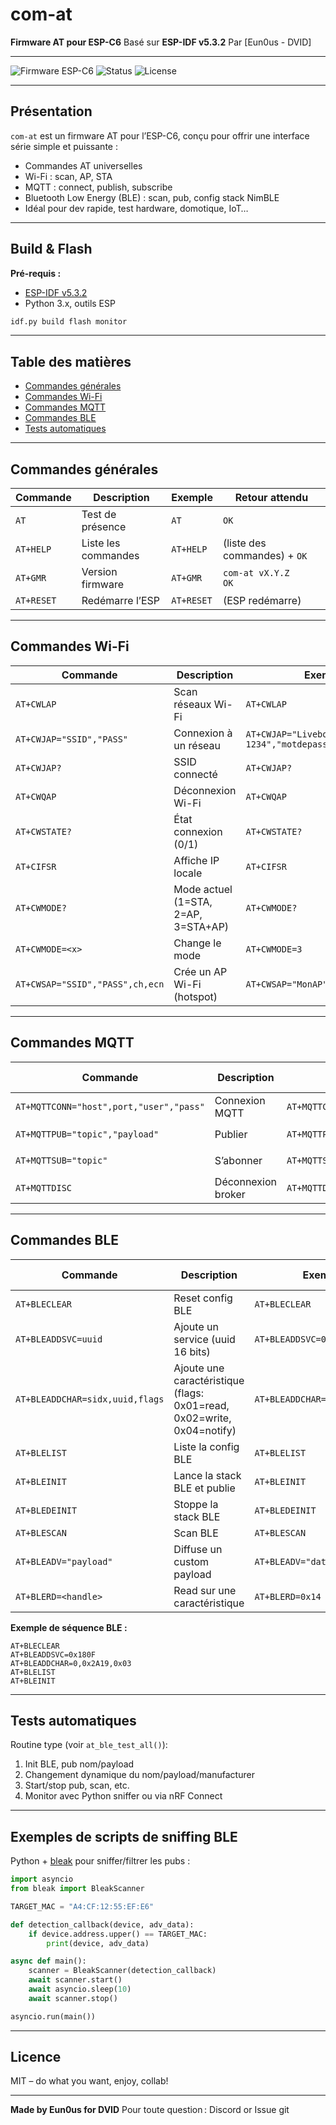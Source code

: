 # com-at

**Firmware AT pour ESP-C6**
Basé sur **ESP-IDF v5.3.2**
Par \[Eun0us - DVID]

---

![Firmware ESP-C6](https://img.shields.io/badge/firmware-esp--idf%20v5.3.2-blue)
![Status](https://img.shields.io/badge/status-alpha-lightgrey)
![License](https://img.shields.io/badge/license-MIT-green)

---

## Présentation

`com-at` est un firmware AT pour l’ESP-C6, conçu pour offrir une interface série simple et puissante :

* Commandes AT universelles
* Wi-Fi : scan, AP, STA
* MQTT : connect, publish, subscribe
* Bluetooth Low Energy (BLE) : scan, pub, config stack NimBLE
* Idéal pour dev rapide, test hardware, domotique, IoT…

---

## Build & Flash

**Pré-requis :**

* [ESP-IDF v5.3.2](https://docs.espressif.com/projects/esp-idf/en/v5.3.2/esp32/get-started/)
* Python 3.x, outils ESP

```sh
idf.py build flash monitor
```

---

## Table des matières

* [Commandes générales](#commandes-générales)
* [Commandes Wi-Fi](#commandes-wi-fi)
* [Commandes MQTT](#commandes-mqtt)
* [Commandes BLE](#commandes-ble)
* [Tests automatiques](#tests-automatiques)

---

## Commandes générales

| Commande   | Description         | Exemple    | Retour attendu               |
| ---------- | ------------------- | ---------- | ---------------------------- |
| `AT`       | Test de présence    | `AT`       | `OK`                         |
| `AT+HELP`  | Liste les commandes | `AT+HELP`  | (liste des commandes) + `OK` |
| `AT+GMR`   | Version firmware    | `AT+GMR`   | `com-at vX.Y.Z`<br>`OK`      |
| `AT+RESET` | Redémarre l’ESP     | `AT+RESET` | (ESP redémarre)              |

---

## Commandes Wi-Fi

| Commande                        | Description                         | Exemple                                | Retour attendu                                           |
| ------------------------------- | ----------------------------------- | -------------------------------------- | -------------------------------------------------------- |
| `AT+CWLAP`                      | Scan réseaux Wi-Fi                  | `AT+CWLAP`                             | `+CWLAP:(3,"Livebox",-42,"A0:20:A6:7C:42:13",1)`<br>`OK` |
| `AT+CWJAP="SSID","PASS"`        | Connexion à un réseau               | `AT+CWJAP="Livebox-1234","motdepasse"` | `OK` ou `ERROR`                                          |
| `AT+CWJAP?`                     | SSID connecté                       | `AT+CWJAP?`                            | `+CWJAP:"Livebox-1234"`<br>`OK`                          |
| `AT+CWQAP`                      | Déconnexion Wi-Fi                   | `AT+CWQAP`                             | `OK`                                                     |
| `AT+CWSTATE?`                   | État connexion (0/1)                | `AT+CWSTATE?`                          | `+CWSTATE:1`<br>`OK` ou `+CWSTATE:0`<br>`OK`             |
| `AT+CIFSR`                      | Affiche IP locale                   | `AT+CIFSR`                             | `+CIFSR:"192.168.1.42"`<br>`OK`                          |
| `AT+CWMODE?`                    | Mode actuel (1=STA, 2=AP, 3=STA+AP) | `AT+CWMODE?`                           | `+CWMODE:3`<br>`OK`                                      |
| `AT+CWMODE=<x>`                 | Change le mode                      | `AT+CWMODE=3`                          | `OK`                                                     |
| `AT+CWSAP="SSID","PASS",ch,ecn` | Crée un AP Wi-Fi (hotspot)          | `AT+CWSAP="MonAP","12345678",5,3`      | `OK`                                                     |

---

## Commandes MQTT

| Commande                                | Description        | Exemple                                       | Retour attendu  |
| --------------------------------------- | ------------------ | --------------------------------------------- | --------------- |
| `AT+MQTTCONN="host",port,"user","pass"` | Connexion MQTT     | `AT+MQTTCONN="192.168.1.10",1883,"user","pw"` | `OK` ou `ERROR` |
| `AT+MQTTPUB="topic","payload"`          | Publier            | `AT+MQTTPUB="test/esp","hello"`               | `OK` ou `ERROR` |
| `AT+MQTTSUB="topic"`                    | S’abonner          | `AT+MQTTSUB="test/esp"`                       | `OK` ou `ERROR` |
| `AT+MQTTDISC`                           | Déconnexion broker | `AT+MQTTDISC`                                 | `OK`            |

---

## Commandes BLE

| Commande                        | Description                                                            | Exemple                       | Retour attendu |
| ------------------------------- | ---------------------------------------------------------------------- | ----------------------------- | -------------- |
| `AT+BLECLEAR`                   | Reset config BLE                                                       | `AT+BLECLEAR`                 | `OK`           |
| `AT+BLEADDSVC=uuid`             | Ajoute un service (uuid 16 bits)                                       | `AT+BLEADDSVC=0x180F`         | `OK`           |
| `AT+BLEADDCHAR=sidx,uuid,flags` | Ajoute une caractéristique (flags: 0x01=read, 0x02=write, 0x04=notify) | `AT+BLEADDCHAR=0,0x2A19,0x03` | `OK`           |
| `AT+BLELIST`                    | Liste la config BLE                                                    | `AT+BLELIST`                  | (liste) + `OK` |
| `AT+BLEINIT`                    | Lance la stack BLE et publie                                           | `AT+BLEINIT`                  | `OK`           |
| `AT+BLEDEINIT`                  | Stoppe la stack BLE                                                    | `AT+BLEDEINIT`                | `OK`           |
| `AT+BLESCAN`                    | Scan BLE                                                               | `AT+BLESCAN`                  | (résultats)    |
| `AT+BLEADV="payload"`           | Diffuse un custom payload                                              | `AT+BLEADV="data"`            | `OK`           |
| `AT+BLERD=<handle>`             | Read sur une caractéristique                                           | `AT+BLERD=0x14`               | (donnée lue)   |

**Exemple de séquence BLE :**

```
AT+BLECLEAR
AT+BLEADDSVC=0x180F
AT+BLEADDCHAR=0,0x2A19,0x03
AT+BLELIST
AT+BLEINIT
```

---

## Tests automatiques

Routine type (voir `at_ble_test_all()`):

1. Init BLE, pub nom/payload
2. Changement dynamique du nom/payload/manufacturer
3. Start/stop pub, scan, etc.
4. Monitor avec Python sniffer ou via nRF Connect

---

## Exemples de scripts de sniffing BLE

Python + [bleak](https://github.com/hbldh/bleak) pour sniffer/filtrer les pubs :

```python
import asyncio
from bleak import BleakScanner

TARGET_MAC = "A4:CF:12:55:EF:E6"

def detection_callback(device, adv_data):
    if device.address.upper() == TARGET_MAC:
        print(device, adv_data)

async def main():
    scanner = BleakScanner(detection_callback)
    await scanner.start()
    await asyncio.sleep(10)
    await scanner.stop()

asyncio.run(main())
```

---

## Licence

MIT – do what you want, enjoy, collab!

---

**Made by Eun0us for DVID**
Pour toute question : Discord or Issue git
